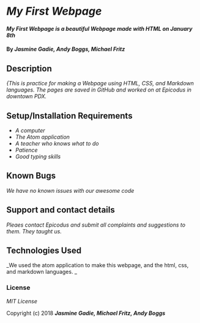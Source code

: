 # _My First Webpage_

#### _My First Webpage is a beautiful Webpage made with HTML on January 8th_

#### By _**Jasmine Gadie, Andy Boggs, Michael Fritz**_

## Description

_{This is practice for making a Webpage using HTML, CSS, and Markdown languages.  The pages are saved in GitHub and worked on at Epicodus in downtown PDX._

## Setup/Installation Requirements

* _A computer_
* _The Atom application_
* _A teacher who knows what to do_
* _Patience_
* _Good typing skills_


## Known Bugs

_We have no known issues with our awesome code_

## Support and contact details

_Pleaes contact Epicodus and submit all complaints and suggestions to them. They taught us._

## Technologies Used

_We used the atom application to make this webpage, and the html, css, and markdown languages. _

### License

*MIT License*

Copyright (c) 2018 **_Jasmine Gadie, Michael Fritz, Andy Boggs_**
